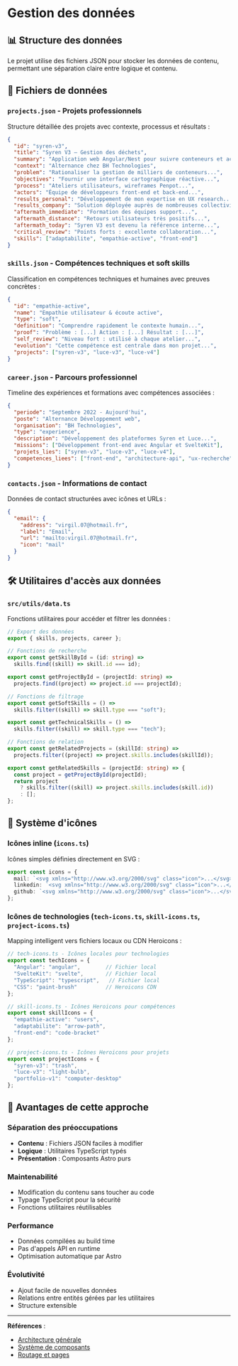 # Gestion des données

## 📊 Structure des données

Le projet utilise des fichiers JSON pour stocker les données de contenu, permettant une séparation claire entre logique et contenu.

## 📁 Fichiers de données

### `projects.json` - Projets professionnels
Structure détaillée des projets avec contexte, processus et résultats :

```json
{
  "id": "syren-v3",
  "title": "Syren V3 – Gestion des déchets",
  "summary": "Application web Angular/Nest pour suivre conteneurs et accès usagers",
  "context": "Alternance chez BH Technologies",
  "problem": "Rationaliser la gestion de milliers de conteneurs...",
  "objectives": "Fournir une interface cartographique réactive...",
  "process": "Ateliers utilisateurs, wireframes Penpot...",
  "actors": "Équipe de développeurs front-end et back-end...",
  "results_personal": "Développement de mon expertise en UX research...",
  "results_company": "Solution déployée auprès de nombreuses collectivités...",
  "aftermath_immediate": "Formation des équipes support...",
  "aftermath_distance": "Retours utilisateurs très positifs...",
  "aftermath_today": "Syren V3 est devenu la référence interne...",
  "critical_review": "Points forts : excellente collaboration...",
  "skills": ["adaptabilite", "empathie-active", "front-end"]
}
```

### `skills.json` - Compétences techniques et soft skills
Classification en compétences techniques et humaines avec preuves concrètes :

```json
{
  "id": "empathie-active",
  "name": "Empathie utilisateur & écoute active",
  "type": "soft",
  "definition": "Comprendre rapidement le contexte humain...",
  "proof": "Problème : [...] Action : [...] Résultat : [...]",
  "self_review": "Niveau fort : utilisé à chaque atelier...",
  "evolution": "Cette compétence est centrale dans mon projet...",
  "projects": ["syren-v3", "luce-v3", "luce-v4"]
}
```

### `career.json` - Parcours professionnel
Timeline des expériences et formations avec compétences associées :

```json
{
  "periode": "Septembre 2022 - Aujourd'hui",
  "poste": "Alternance Développement web",
  "organisation": "BH Technologies",
  "type": "experience",
  "description": "Développement des plateformes Syren et Luce...",
  "missions": ["Développement front-end avec Angular et SvelteKit"],
  "projets_lies": ["syren-v3", "luce-v3", "luce-v4"],
  "competences_liees": ["front-end", "architecture-api", "ux-recherche"]
}
```

### `contacts.json` - Informations de contact
Données de contact structurées avec icônes et URLs :

```json
{
  "email": {
    "address": "virgil.07@hotmail.fr",
    "label": "Email",
    "url": "mailto:virgil.07@hotmail.fr",
    "icon": "mail"
  }
}
```

## 🛠️ Utilitaires d'accès aux données

### `src/utils/data.ts`
Fonctions utilitaires pour accéder et filtrer les données :

```typescript
// Export des données
export { skills, projects, career };

// Fonctions de recherche
export const getSkillById = (id: string) =>
  skills.find((skill) => skill.id === id);

export const getProjectById = (projectId: string) =>
  projects.find((project) => project.id === projectId);

// Fonctions de filtrage
export const getSoftSkills = () =>
  skills.filter((skill) => skill.type === "soft");

export const getTechnicalSkills = () =>
  skills.filter((skill) => skill.type === "tech");

// Fonctions de relation
export const getRelatedProjects = (skillId: string) =>
  projects.filter((project) => project.skills.includes(skillId));

export const getRelatedSkills = (projectId: string) => {
  const project = getProjectById(projectId);
  return project
    ? skills.filter((skill) => project.skills.includes(skill.id))
    : [];
};
```

## 🔗 Système d'icônes

### Icônes inline (`icons.ts`)
Icônes simples définies directement en SVG :

```typescript
export const icons = {
  mail: `<svg xmlns="http://www.w3.org/2000/svg" class="icon">...</svg>`,
  linkedin: `<svg xmlns="http://www.w3.org/2000/svg" class="icon">...</svg>`,
  github: `<svg xmlns="http://www.w3.org/2000/svg" class="icon">...</svg>`
};
```

### Icônes de technologies (`tech-icons.ts`, `skill-icons.ts`, `project-icons.ts`)
Mapping intelligent vers fichiers locaux ou CDN Heroicons :

```typescript
// tech-icons.ts - Icônes locales pour technologies
export const techIcons = {
  "Angular": "angular",        // Fichier local
  "SvelteKit": "svelte",       // Fichier local
  "TypeScript": "typescript",   // Fichier local
  "CSS": "paint-brush"         // Heroicons CDN
};

// skill-icons.ts - Icônes Heroicons pour compétences
export const skillIcons = {
  "empathie-active": "users",
  "adaptabilite": "arrow-path",
  "front-end": "code-bracket"
};

// project-icons.ts - Icônes Heroicons pour projets
export const projectIcons = {
  "syren-v3": "trash",
  "luce-v3": "light-bulb",
  "portfolio-v1": "computer-desktop"
};
```

## 🎯 Avantages de cette approche

### Séparation des préoccupations
- **Contenu** : Fichiers JSON faciles à modifier
- **Logique** : Utilitaires TypeScript typés
- **Présentation** : Composants Astro purs

### Maintenabilité
- Modification du contenu sans toucher au code
- Typage TypeScript pour la sécurité
- Fonctions utilitaires réutilisables

### Performance
- Données compilées au build time
- Pas d'appels API en runtime
- Optimisation automatique par Astro

### Évolutivité
- Ajout facile de nouvelles données
- Relations entre entités gérées par les utilitaires
- Structure extensible

---

**Références** :
- [Architecture générale](architecture-generale.md)
- [Système de composants](systeme-composants.md)
- [Routage et pages](routage-pages.md)
